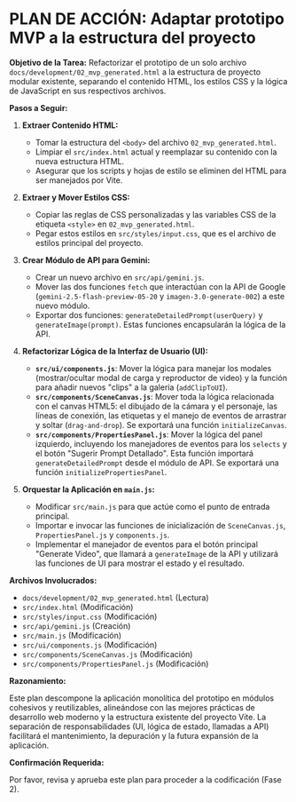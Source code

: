 # PLAN DE ACCIÓN: Adaptar prototipo MVP a la estructura del proyecto

**Objetivo de la Tarea:** Refactorizar el prototipo de un solo archivo `docs/development/02_mvp_generated.html` a la estructura de proyecto modular existente, separando el contenido HTML, los estilos CSS y la lógica de JavaScript en sus respectivos archivos.

**Pasos a Seguir:**

1.  **Extraer Contenido HTML:**
    *   Tomar la estructura del `<body>` del archivo `02_mvp_generated.html`.
    *   Limpiar el `src/index.html` actual y reemplazar su contenido con la nueva estructura HTML.
    *   Asegurar que los scripts y hojas de estilo se eliminen del HTML para ser manejados por Vite.

2.  **Extraer y Mover Estilos CSS:**
    *   Copiar las reglas de CSS personalizadas y las variables CSS de la etiqueta `<style>` en `02_mvp_generated.html`.
    *   Pegar estos estilos en `src/styles/input.css`, que es el archivo de estilos principal del proyecto.

3.  **Crear Módulo de API para Gemini:**
    *   Crear un nuevo archivo en `src/api/gemini.js`.
    *   Mover las dos funciones `fetch` que interactúan con la API de Google (`gemini-2.5-flash-preview-05-20` y `imagen-3.0-generate-002`) a este nuevo módulo.
    *   Exportar dos funciones: `generateDetailedPrompt(userQuery)` y `generateImage(prompt)`. Estas funciones encapsularán la lógica de la API.

4.  **Refactorizar Lógica de la Interfaz de Usuario (UI):**
    *   **`src/ui/components.js`**: Mover la lógica para manejar los modales (mostrar/ocultar modal de carga y reproductor de video) y la función para añadir nuevos "clips" a la galería (`addClipToUI`).
    *   **`src/components/SceneCanvas.js`**: Mover toda la lógica relacionada con el canvas HTML5: el dibujado de la cámara y el personaje, las líneas de conexión, las etiquetas y el manejo de eventos de arrastrar y soltar (`drag-and-drop`). Se exportará una función `initializeCanvas`.
    *   **`src/components/PropertiesPanel.js`**: Mover la lógica del panel izquierdo, incluyendo los manejadores de eventos para los `selects` y el botón "Sugerir Prompt Detallado". Esta función importará `generateDetailedPrompt` desde el módulo de API. Se exportará una función `initializePropertiesPanel`.

5.  **Orquestar la Aplicación en `main.js`:**
    *   Modificar `src/main.js` para que actúe como el punto de entrada principal.
    *   Importar e invocar las funciones de inicialización de `SceneCanvas.js`, `PropertiesPanel.js` y `components.js`.
    *   Implementar el manejador de eventos para el botón principal "Generate Video", que llamará a `generateImage` de la API y utilizará las funciones de UI para mostrar el estado y el resultado.

**Archivos Involucrados:**

*   `docs/development/02_mvp_generated.html` (Lectura)
*   `src/index.html` (Modificación)
*   `src/styles/input.css` (Modificación)
*   `src/api/gemini.js` (Creación)
*   `src/main.js` (Modificación)
*   `src/ui/components.js` (Modificación)
*   `src/components/SceneCanvas.js` (Modificación)
*   `src/components/PropertiesPanel.js` (Modificación)

**Razonamiento:**

Este plan descompone la aplicación monolítica del prototipo en módulos cohesivos y reutilizables, alineándose con las mejores prácticas de desarrollo web moderno y la estructura existente del proyecto Vite. La separación de responsabilidades (UI, lógica de estado, llamadas a API) facilitará el mantenimiento, la depuración y la futura expansión de la aplicación.

**Confirmación Requerida:**

Por favor, revisa y aprueba este plan para proceder a la codificación (Fase 2).
